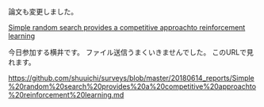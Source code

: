 論文も変更しました。

[Simple random search provides a competitive approachto reinforcement learning](chrome-extension://oemmndcbldboiebfnladdacbdfmadadm/https://arxiv.org/pdf/1803.07055.pdf)

今日参加する横井です。
ファイル送信うまくいきませんでした。
このURLで見れます。

https://github.com/shuuichi/surveys/blob/master/20180614_reports/Simple%20random%20search%20provides%20a%20competitive%20approachto%20reinforcement%20learning.md
